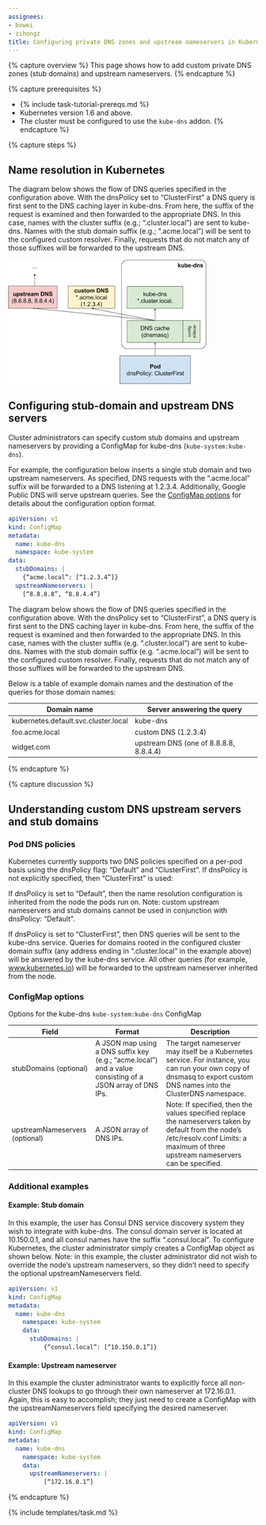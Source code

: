 ```yaml
---
assignees:
- bowei
- zihongz
title: Configuring private DNS zones and upstream nameservers in Kubernetes
---
```


{% capture overview %}
This page shows how to add custom private DNS zones (stub domains) and upstream
nameservers.
{% endcapture %}

{% capture prerequisites %}
* {% include task-tutorial-prereqs.md %}
* Kubernetes version 1.6 and above.
* The cluster must be configured to use the `kube-dns` addon.
{% endcapture %}

{% capture steps %}

## Name resolution in Kubernetes

The diagram below shows the flow of DNS queries specified in the configuration
above. With the dnsPolicy set to “ClusterFirst” a DNS query is first sent to
the DNS caching layer in kube-dns. From here, the suffix of the request is
examined and then forwarded to the appropriate DNS.  In this case, names with
the cluster suffix (e.g.; “.cluster.local”) are sent to kube-dns. Names with
the stub domain suffix (e.g.; “.acme.local”) will be sent to the configured
custom resolver. Finally, requests that do not match any of those suffixes will
be forwarded to the upstream DNS.

![DNS lookup flow](/docs/tasks/administer-cluster/dns-custom-nameservers/dns.png)

## Configuring stub-domain and upstream DNS servers

Cluster administrators can specify custom stub domains and upstream nameservers
by providing a ConfigMap for kube-dns (`kube-system:kube-dns`).

For example, the configuration below inserts a single stub domain and two
upstream nameservers.  As specified, DNS requests with the “.acme.local” suffix
will be forwarded to a DNS listening at 1.2.3.4. Additionally, Google Public DNS
will serve upstream queries. See the [ConfigMap options](#configmap-options) for
details about the configuration option format.

```yaml
apiVersion: v1
kind: ConfigMap
metadata:
  name: kube-dns
  namespace: kube-system
data:
  stubDomains: |
    {“acme.local”: [“1.2.3.4”]}
  upstreamNameservers: |
    [“8.8.8.8”, “8.8.4.4”]
```

The diagram below shows the flow of DNS queries specified in the configuration
above. With the dnsPolicy set to “ClusterFirst”, a DNS query is first sent to
the DNS caching layer in kube-dns. From here, the suffix of the request is
examined and then forwarded to the appropriate DNS.  In this case, names with
the cluster suffix (e.g. “.cluster.local”) are sent to kube-dns. Names with the
stub domain suffix (e.g. “.acme.local”) will be sent to the configured custom
resolver. Finally, requests that do not match any of those suffixes will be
forwarded to the upstream DNS.

Below is a table of example domain names and the destination of the queries for
those domain names:

| Domain name | Server answering the query |
| ----------- | -------------------------- |
| kubernetes.default.svc.cluster.local| kube-dns |
| foo.acme.local| custom DNS (1.2.3.4) |
| widget.com    | upstream DNS (one of 8.8.8.8, 8.8.4.4) |

{% endcapture %}

{% capture discussion %}

## Understanding custom DNS upstream servers and stub domains

### Pod DNS policies

Kubernetes currently supports two DNS policies specified on a per-pod basis
using the dnsPolicy flag: “Default” and “ClusterFirst”. If dnsPolicy is not
explicitly specified, then “ClusterFirst” is used:

If dnsPolicy is set to “Default”, then the name resolution configuration is
inherited from the node the pods run on. Note: custom upstream nameservers and
stub domains cannot be used in conjunction with dnsPolicy: “Default”.

If dnsPolicy is set to “ClusterFirst”, then DNS queries will be sent to the
kube-dns service. Queries for domains rooted in the configured cluster domain
suffix (any address ending in “.cluster.local” in the example above) will be
answered by the kube-dns service. All other queries (for example,
www.kubernetes.io) will be forwarded to the upstream nameserver inherited from
the node.

### ConfigMap options

Options for the kube-dns `kube-system:kube-dns` ConfigMap

| Field | Format | Description |
| ----- | ------ | ----------- |
| stubDomains (optional) | A JSON map using a DNS suffix key (e.g.; “acme.local”) and a value consisting of a JSON array of DNS IPs. | The target nameserver may itself be a Kubernetes service. For instance, you can run your own copy of dnsmasq to export custom DNS names into the ClusterDNS namespace. |
| upstreamNameservers (optional) | A JSON array of DNS IPs. | Note: If specified, then the values specified replace the nameservers taken by default from the node’s /etc/resolv.conf Limits: a maximum of three upstream nameservers can be specified. |

### Additional examples

#### Example: Stub domain

In this example, the user has Consul DNS service discovery system they wish to
integrate with kube-dns. The consul domain server is located at 10.150.0.1, and
all consul names have the suffix “.consul.local”.  To configure Kubernetes, the
cluster administrator simply creates a ConfigMap object as shown below.  Note:
in this example, the cluster administrator did not wish to override the node’s
upstream nameservers, so they didn’t need to specify the optional
upstreamNameservers field.

```yaml
apiVersion: v1
kind: ConfigMap
metadata:
  name: kube-dns
    namespace: kube-system
    data:
      stubDomains: |
          {“consul.local”: [“10.150.0.1”]}
```

#### Example: Upstream nameserver

In this example the cluster administrator wants to explicitly force all
non-cluster DNS lookups to go through their own nameserver at 172.16.0.1.
Again, this is easy to accomplish; they just need to create a ConfigMap with the
upstreamNameservers field specifying the desired nameserver.

```yaml
apiVersion: v1
kind: ConfigMap
metadata:
  name: kube-dns
    namespace: kube-system
    data:
      upstreamNameservers: |
          [“172.16.0.1”]
```

{% endcapture %}

{% include templates/task.md %}
